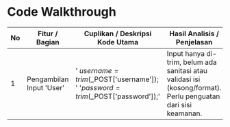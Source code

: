 # Code Walkthrough
| No | Fitur / Bagian                | Cuplikan / Deskripsi Kode Utama                                                                          | Hasil Analisis / Penjelasan                                                                                         | Screenshot |
|----|-------------------------------|----------------------------------------------------------------------------------------------------------|----------------------------------------------------------------------------------------------------------------------|------------|
| 1  | Pengambilan Input 'User'        | ' $username = trim($_POST['username']); ' '$password = trim($_POST['password']);'                          | Input hanya di-trim, belum ada sanitasi atau validasi isi (kosong/format). Perlu penguatan dari sisi keamanan.       | ![](.png)      |
